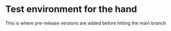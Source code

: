 # Test environment for the hand

This is where pre-release versions are added before hitting the main branch
